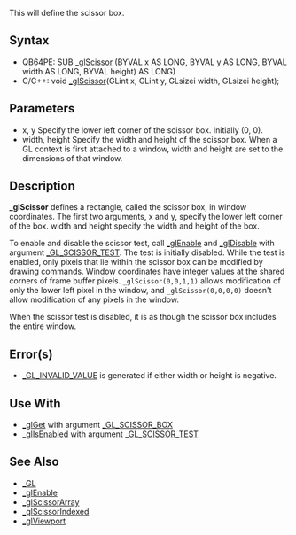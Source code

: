 This will define the scissor box.

## Syntax

* QB64PE: SUB [_glScissor](_glScissor) (BYVAL x AS LONG, BYVAL y AS LONG, BYVAL width AS LONG, BYVAL height) AS LONG)
* C/C++: void [_glScissor](_glScissor)(GLint x, GLint y, GLsizei width, GLsizei height);

## Parameters

* x, y Specify the lower left corner of the scissor box. Initially (0, 0).
* width, height Specify the width and height of the scissor box. When a GL context is first attached to a window, width and height are set to the dimensions of that window.

## Description

**_glScissor** defines a rectangle, called the scissor box, in window coordinates. The first two arguments, x and y, specify the lower left corner of the box. width and height specify the width and height of the box.

To enable and disable the scissor test, call [_glEnable](_glEnable) and [_glDisable](_glDisable) with argument [_GL_SCISSOR_TEST](_GL_SCISSOR_TEST). The test is initially disabled. While the test is enabled, only pixels that lie within the scissor box can be modified by drawing commands. Window coordinates have integer values at the shared corners of frame buffer pixels. `_glScissor(0,0,1,1)` allows modification of only the lower left pixel in the window, and `_glScissor(0,0,0,0)` doesn't allow modification of any pixels in the window.

When the scissor test is disabled, it is as though the scissor box includes the entire window.

## Error(s)

* [_GL_INVALID_VALUE](_GL_INVALID_VALUE) is generated if either width or height is negative.

## Use With

* [_glGet](_glGet) with argument [_GL_SCISSOR_BOX](_GL_SCISSOR_BOX)
* [_glIsEnabled](_glIsEnabled) with argument [_GL_SCISSOR_TEST](_GL_SCISSOR_TEST)

## See Also

* [_GL](_GL)
* [_glEnable](_glEnable)
* [_glScissorArray](_glScissorArray)
* [_glScissorIndexed](_glScissorIndexed)
* [_glViewport](_glViewport)
